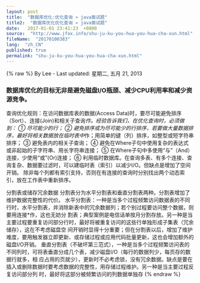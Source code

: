 ```yaml
---
layout: post
title:  "数据库优化:优化查询 » java面试题"
title2:  "数据库优化优化查询 » java面试题"
date:   2017-01-01 23:41:23  +0800
source:  "http://www.jfox.info/shu-ju-ku-you-hua-you-hua-cha-xun.html"
fileName:  "20170100383"
lang:  "zh_CN"
published: true
permalink: "shu-ju-ku-you-hua-you-hua-cha-xun.html"
---
```

{% raw %}
By Lee - Last updated: 星期二, 五月 21, 2013

### 数据库优化的目标无非是避免磁盘I/O瓶颈、减少CPU利用率和减少资源竞争。

查询优化规则：在访问数据库表的数据(Access Data)时，要尽可能避免排序（Sort）、连接(Join)和相关子查询*作。经验告诉我们，在优化查询时，必须做到： 
① 尽可能少的行； 
② 避免排序或为尽可能少的行排序，若要做大量数据排序，最好将相关数据放在临时表中*作；用简单的键（列）排序，如整型或短字符串排序； 
③ 避免表内的相关子查询； 
④ 避免在Where子句中使用复杂的表达式或非起始的子字符串、用长字符串连接； 
⑤ 在Where子句中多使用“与”（And）连接，少使用“或”(Or)连接； 
⑥ 利用临时数据库。在查询多表、有多个连接、查询复杂、数据要过滤时，可以建临时表（索引）以减少I/O。但缺点是增加了空间开销。 
除非每个列都有索引支持，否则在有连接的查询时分别找出两个动态索引，放在工作表中重新排序。

分割表或储存冗余数据 
分割表分为水平分割表和垂直分割表两种。分割表增加了维护数据完整性的代价。 
水平分割表：一种是当多个过程频繁访问数据表的不同行时，水平分割表，并消除新表中的冗余数据列；若个别过程要访问整个数据，则要用连接*作，这也无妨分 割表；典型案例是电信话单按月分割存放。另一种是当主要过程要重复访问部分行时，最好将被重复访问的这些行单独形成子集表（冗余储存），这在不考虑磁盘空 间开销时显得十分重要；但在分割表以后，增加了维护难度，要用触发器立即更新、或存储过程或应用代码批量更新，这也会增加额外的磁盘I/O开销。 
垂直分割表（不破坏第三范式），一种是当多个过程频繁访问表的不同列时，可将表垂直分成几个表，减少磁盘I/O（每行的数据列少，每页存的数据行就多，相 应占用的页就少），更新时不必考虑锁，没有冗余数据。缺点是要在插入或删除数据时要考虑数据的完整性，用存储过程维护。另一种是当主要过程反复访问部分列 时，最好将这部分被频繁访问的列数据单独存
{% endraw %}